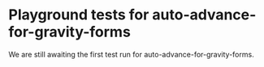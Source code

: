 # Playground tests for auto-advance-for-gravity-forms
We are still awaiting the first test run for auto-advance-for-gravity-forms.
